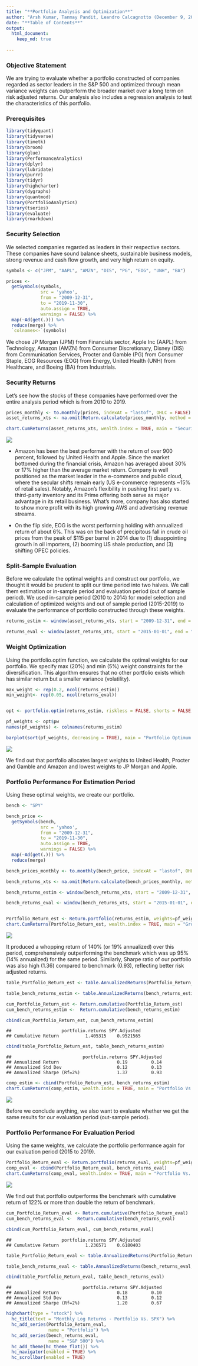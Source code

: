 ```yaml
---
title: "**Portfolio Analysis and Optimization**"
author: "Arsh Kumar, Tanmay Pandit, Leandro Calcagnotto (December 9, 2019)"
date: "**Table of Contents**"
output: 
  html_document:
    keep_md: true
    
---
```


### Objective Statement
We are trying to evaluate whether a portfolio constructed of companies regarded as sector leaders in the S&P 500 and optimized through mean variance weights can outperform the broader market over a long term on risk adjusted returns. Our analysis also includes a regression analysis to test the characteristics of this portfolio.

### Prerequisites


```r
library(tidyquant)
library(tidyverse)
library(timetk)
library(broom)
library(glue)
library(PerformanceAnalytics)
library(dplyr)
library(lubridate)
library(purrr)
library(tidyr)
library(highcharter)
library(dygraphs)
library(quantmod)
library(PortfolioAnalytics)
library(tseries)
library(evaluate)
library(rmarkdown)
```

### Security Selection
We selected companies regarded as leaders in their respective sectors. These companies have sound balance sheets, sustainable business models, strong revenue and cash flow growth, and very high return on equity. 


```r
symbols <- c("JPM", "AAPL", "AMZN", "DIS", "PG", "EOG", "UNH", "BA")

prices <- 
  getSymbols(symbols, 
             src = 'yahoo', 
             from = "2009-12-31",
             to = "2019-11-30",
             auto.assign = TRUE, 
             warnings = FALSE) %>% 
  map(~Ad(get(.))) %>% 
  reduce(merge) %>%
  `colnames<-`(symbols)
```

We chose JP Morgan (JPM) from Financials sector, Apple Inc (AAPL) from Technology, Amazon (AMZN) from Consumer Discretionary, Disney (DIS) from Communication Services, Procter and Gamble (PG) from Consumer Staple, EOG Resources (EOG) from Energy, United Health (UNH) from Healthcare, and Boeing (BA) from Industrials.


### Security Returns
Let’s see how the stocks of these companies have performed over the entire analysis period which is from 2010 to 2019. 


```r
prices_monthly <- to.monthly(prices, indexAt = "lastof", OHLC = FALSE)
asset_returns_xts <- na.omit(Return.calculate(prices_monthly, method = "log"))

chart.CumReturns(asset_returns_xts, wealth.index = TRUE, main = "Security Returns", legend.loc = TRUE)
```

![](PORT_files/figure-html/unnamed-chunk-2-1.png)<!-- -->

* Amazon has been the best performer with the return of over 900 percent, followed by United Health and Apple. Since the market bottomed during the financial crisis, Amazon has averaged about 30% or 17% higher than the average market return. Company is well positioned as the market leader in the e-commerce and public cloud, where the secular shifts remain early (US e-commerce represents ~15% of retail sales). Notably, Amazon’s flexibility in pushing first party vs. third-party inventory and its Prime offering both serve as major advantage in its retail business. What’s more, company has also started to show more profit with its high growing AWS and advertising revenue streams. 

* On the flip side, EOG is the worst performing holding with annualized return of about 6%. This was on the back of precipitous fall in crude oil prices from the peak of $115 per barrel in 2014 due to (1) disappointing growth in oil importers, (2) booming US shale production, and (3) shifting OPEC policies. 


### Split-Sample Evaluation
Before we calculate the optimal weights and construct our portfolio, we thought it would be prudent to split our time period into two halves. We call them estimation or in-sample period and evaluation period (out of sample period). We used in-sample period (2010 to 2014) for model selection and calculation of optimized weights and out of sample period (2015-2019) to evaluate the performance of portfolio constructed through these weights. 


```r
returns_estim <- window(asset_returns_xts, start = "2009-12-31", end = "2014-12-31")

returns_eval <- window(asset_returns_xts, start = "2015-01-01", end = "2019-11-30")
```

### Weight Optimization
Using the portfolio.optim function, we calculate the optimal weights for our portfolio. We specify max (20%) and min (5%) weight constraints for the diversification. This algorithm ensures that no other portfolio exists which has similar return but a smaller variance (volatility). 


```r
max_weight <- rep(0.2, ncol(returns_estim))
min_weight<- rep(0.05, ncol(returns_eval))


opt <- portfolio.optim(returns_estim, riskless = FALSE, shorts = FALSE, reslow = min_weight, reshigh = max_weight)

pf_weights <- opt$pw
names(pf_weights) <- colnames(returns_estim)

barplot(sort(pf_weights, decreasing = TRUE), main = "Portfolio Optimum Weights", ylab = "Weights", xlab = "Stocks", hori = FALSE, col = c("lightblue"), cex.axis = 0.8)
```

![](PORT_files/figure-html/unnamed-chunk-4-1.png)<!-- -->

We find out that portfolio allocates largest weights to United Health, Procter and Gamble and Amazon and lowest weights to JP Morgan and Apple.


### Portfolio Performance For Estimation Period
Using these optimal weights, we create our portfolio.


```r
bench <- "SPY"

bench_price <- 
  getSymbols(bench, 
             src = 'yahoo', 
             from = "2009-12-31",
             to = "2019-11-30",
             auto.assign = TRUE, 
             warnings = FALSE) %>% 
  map(~Ad(get(.))) %>% 
  reduce(merge)

bench_prices_monthly <- to.monthly(bench_price, indexAt = "lastof", OHLC = FALSE)

bench_returns_xts <- na.omit(Return.calculate(bench_prices_monthly, method = "log"))

bench_returns_estim <- window(bench_returns_xts, start = "2009-12-31", end = "2014-12-31")

bench_returns_eval <- window(bench_returns_xts, start = "2015-01-01", end = "2019-11-30")


Portfolio_Return_est <- Return.portfolio(returns_estim, weights=pf_weights, rebalance_on = "months")
chart.CumReturns(Portfolio_Return_est, wealth.index = TRUE, main = "Growth of $1 Invested in Portfolio", col = c("red"))
```

![](PORT_files/figure-html/unnamed-chunk-5-1.png)<!-- -->

It produced a whopping return of 140% (or 19% annualized) over this period, comprehensively outperforming the benchmark which was up 95% (14% annualized) for the same period. Similarly, Sharpe ratio of our portfolio was also high (1.36) compared to benchmark (0.93), reflecting better risk adjusted returns. 



```r
table_Portfolio_Return_est <- table.AnnualizedReturns(Portfolio_Return_est, digit = 2, Rf = 0.02/12)

table_bench_returns_estim <- table.AnnualizedReturns(bench_returns_estim, digit = 2, Rf = 0.02/12)

cum_Portfolio_Return_est <- Return.cumulative(Portfolio_Return_est)
cum_bench_returns_estim <-  Return.cumulative(bench_returns_estim)

cbind(cum_Portfolio_Return_est, cum_bench_returns_estim)
```

```
##                   portfolio.returns SPY.Adjusted
## Cumulative Return          1.405315    0.9521565
```

```r
cbind(table_Portfolio_Return_est, table_bench_returns_estim)
```

```
##                           portfolio.returns SPY.Adjusted
## Annualized Return                      0.19         0.14
## Annualized Std Dev                     0.12         0.13
## Annualized Sharpe (Rf=2%)              1.37         0.93
```




```r
comp_estim <- cbind(Portfolio_Return_est, bench_returns_estim)
chart.CumReturns(comp_estim, wealth.index = TRUE, main = "Portfolio Vs. Benchmark (Estimation Period)", legend.loc = TRUE)
```

![](PORT_files/figure-html/unnamed-chunk-7-1.png)<!-- -->

Before we conclude anything, we also want to evaluate whether we get the same results for our evaluation period (out-sample period).


### Portfolio Performance For Evaluation Period

Using the same weights, we calculate the portfolio performance again for our evaluation period (2015 to 2019). 


```r
Portfolio_Return_eval <- Return.portfolio(returns_eval, weights=pf_weights, rebalance_on = "months")
comp_eval <- cbind(Portfolio_Return_eval, bench_returns_eval)
chart.CumReturns(comp_eval, wealth.index = TRUE, main = "Portfolio Vs. Benchmark (Evaluation Period)", legend.loc = TRUE)
```

![](PORT_files/figure-html/unnamed-chunk-8-1.png)<!-- -->

We find out that portfolio outperforms the benchmark with cumulative return of 122% or more than double the return of benchmark.



```r
cum_Portfolio_Return_eval <- Return.cumulative(Portfolio_Return_eval)
cum_bench_returns_eval <-  Return.cumulative(bench_returns_eval)

cbind(cum_Portfolio_Return_eval, cum_bench_returns_eval)
```

```
##                   portfolio.returns SPY.Adjusted
## Cumulative Return          1.236571    0.6180403
```

```r
table_Portfolio_Return_eval <- table.AnnualizedReturns(Portfolio_Return_eval, digit = 2, Rf = 0.02/12)

table_bench_returns_eval <- table.AnnualizedReturns(bench_returns_eval, digit = 2, Rf = 0.02/12)

cbind(table_Portfolio_Return_eval, table_bench_returns_eval)
```

```
##                           portfolio.returns SPY.Adjusted
## Annualized Return                      0.18         0.10
## Annualized Std Dev                     0.13         0.12
## Annualized Sharpe (Rf=2%)              1.20         0.67
```




```r
highchart(type = "stock") %>% 
  hc_title(text = "Monthly Log Returns - Portfolio Vs. SPX") %>%
  hc_add_series(Portfolio_Return_eval, 
                name = "Portfolio") %>%
  hc_add_series(bench_returns_eval, 
                name = "S&P 500") %>%
  hc_add_theme(hc_theme_flat()) %>%
  hc_navigator(enabled = TRUE) %>% 
  hc_scrollbar(enabled = TRUE)
```

<!--html_preserve--><div id="htmlwidget-1b649d30580d3c561a1b" style="width:100%;height:500px;" class="highchart html-widget"></div>
<script type="application/json" data-for="htmlwidget-1b649d30580d3c561a1b">{"x":{"hc_opts":{"title":{"text":"Monthly Log Returns - Portfolio Vs. SPX"},"yAxis":{"title":{"text":null}},"credits":{"enabled":false},"exporting":{"enabled":false},"plotOptions":{"series":{"label":{"enabled":false},"turboThreshold":0},"treemap":{"layoutAlgorithm":"squarified"}},"series":[{"data":[[1422662400000,0.0195809117927055],[1425081600000,0.0577222633423413],[1427760000000,-0.0021843551672005],[1430352000000,0.0115605352070012],[1433030400000,0.00737993111948376],[1435622400000,0.0043756340216059],[1438300800000,0.0229744561474774],[1440979200000,-0.0665866318654134],[1443571200000,-0.00689778753012971],[1446249600000,0.0994220996292881],[1448841600000,-0.00740999898658345],[1451520000000,-0.0106776501923826],[1454198400000,-0.0593062719249814],[1456704000000,-0.0201002523433539],[1459382400000,0.0682157340857668],[1461974400000,0.0359191482877408],[1464652800000,0.0119815982042921],[1467244800000,0.0188393970991656],[1469923200000,0.0229368075730678],[1472601600000,0.00439320881638294],[1475193600000,0.0386095808548461],[1477872000000,-0.00708351519623607],[1480464000000,0.0412308525076359],[1483142400000,0.0210603031585506],[1485820800000,0.0412608745498892],[1488240000000,0.0348089262160711],[1490918400000,0.00627547924146721],[1493510400000,0.0166616825862698],[1496188800000,0.00748717997014881],[1498780800000,0.0127186822507921],[1501459200000,0.0574868205163557],[1504137600000,-0.00611926868694401],[1506729600000,0.00955231247310584],[1509408000000,0.0395493398478446],[1512000000000,0.0568884640348384],[1514678400000,0.0136968282424255],[1517356800000,0.0698740743764568],[1519776000000,-0.0337553115933602],[1522454400000,-0.0322225069169213],[1525046400000,0.0289675826288338],[1527724800000,0.0260951819143029],[1530316800000,0.0264036416413587],[1532995200000,0.0492818642494126],[1535673600000,0.0316238272663329],[1538265600000,0.0204898025006923],[1540944000000,-0.0547783107488092],[1543536000000,0.0203320407203036],[1546214400000,-0.0944317126750869],[1548892800000,0.0928643772039597],[1551312000000,-0.00907273458695634],[1553990400000,0.0144794574205891],[1556582400000,0.0376879892683988],[1559260800000,-0.0581706680758718],[1561852800000,0.0636636949785394],[1564531200000,0.0111633976431795],[1567209600000,-0.0315282059930162],[1569801600000,-0.00205764296361055],[1572480000000,0.0238020215669543],[1575072000000,0.0539889908885784]],"name":"Portfolio"},{"data":[[1422662400000,-0.0300771002363707],[1425081600000,0.0546819695103382],[1427760000000,-0.0158303486067162],[1430352000000,0.00978593409837547],[1433030400000,0.0127742348133468],[1435622400000,-0.0205214403294685],[1438300800000,0.0223380212579993],[1440979200000,-0.0628867676287701],[1443571200000,-0.0258472501355467],[1446249600000,0.0816352418626458],[1448841600000,0.00364817645351323],[1451520000000,-0.0174333003559246],[1454198400000,-0.0510687861544623],[1456704000000,-0.000826343024729503],[1459382400000,0.0651003866970727],[1461974400000,0.00393336339638939],[1464652800000,0.0168685209812569],[1467244800000,0.00346966511644808],[1469923200000,0.0358221084426242],[1472601600000,0.00119661295264706],[1475193600000,5.80613788185858e-005],[1477872000000,-0.0174888989156914],[1480464000000,0.036176059654653],[1483142400000,0.0200691090231375],[1485820800000,0.0177364809877929],[1488240000000,0.0385391114640097],[1490918400000,0.00124926132874581],[1493510400000,0.00987722054136153],[1496188800000,0.0140142464461679],[1498780800000,0.00635472864185171],[1501459200000,0.020345816214431],[1504137600000,0.00291342207906808],[1506729600000,0.0199490340282722],[1509408000000,0.0232906541906202],[1512000000000,0.0301082001351221],[1514678400000,0.0120551104079301],[1517356800000,0.0548281032302675],[1519776000000,-0.0370378479905229],[1522454400000,-0.0277931678114145],[1525046400000,0.00515485470002996],[1527724800000,0.0240181815443901],[1530316800000,0.00573448982628566],[1532995200000,0.0363766377590844],[1535673600000,0.0314211055658937],[1538265600000,0.00592802789627456],[1540944000000,-0.0716081177491521],[1543536000000,0.0183794729320157],[1546214400000,-0.0921684904554025],[1548892800000,0.07702163238541],[1551312000000,0.031901549793945],[1553990400000,0.0179387296971774],[1556582400000,0.0400400390331859],[1559260800000,-0.0658954677181898],[1561852800000,0.0672721072007798],[1564531200000,0.0150062905435249],[1567209600000,-0.0168851039282796],[1569801600000,0.0192710261222393],[1572480000000,0.0218638532463737],[1575072000000,0.0355585023570093]],"name":"S&P 500"}],"navigator":{"enabled":true},"scrollbar":{"enabled":true}},"theme":{"colors":["#f1c40f","#2ecc71","#9b59b6","#e74c3c","#34495e","#3498db","#1abc9c","#f39c12","#d35400"],"chart":{"backgroundColor":"#ECF0F1"},"xAxis":{"gridLineDashStyle":"Dash","gridLineWidth":1,"gridLineColor":"#BDC3C7","lineColor":"#BDC3C7","minorGridLineColor":"#BDC3C7","tickColor":"#BDC3C7","tickWidth":1},"yAxis":{"gridLineDashStyle":"Dash","gridLineColor":"#BDC3C7","lineColor":"#BDC3C7","minorGridLineColor":"#BDC3C7","tickColor":"#BDC3C7","tickWidth":1},"legendBackgroundColor":"rgba(0, 0, 0, 0.5)","background2":"#505053","dataLabelsColor":"#B0B0B3","textColor":"#34495e","contrastTextColor":"#F0F0F3","maskColor":"rgba(255,255,255,0.3)"},"conf_opts":{"global":{"Date":null,"VMLRadialGradientURL":"http =//code.highcharts.com/list(version)/gfx/vml-radial-gradient.png","canvasToolsURL":"http =//code.highcharts.com/list(version)/modules/canvas-tools.js","getTimezoneOffset":null,"timezoneOffset":0,"useUTC":true},"lang":{"contextButtonTitle":"Chart context menu","decimalPoint":".","downloadJPEG":"Download JPEG image","downloadPDF":"Download PDF document","downloadPNG":"Download PNG image","downloadSVG":"Download SVG vector image","drillUpText":"Back to {series.name}","invalidDate":null,"loading":"Loading...","months":["January","February","March","April","May","June","July","August","September","October","November","December"],"noData":"No data to display","numericSymbols":["k","M","G","T","P","E"],"printChart":"Print chart","resetZoom":"Reset zoom","resetZoomTitle":"Reset zoom level 1:1","shortMonths":["Jan","Feb","Mar","Apr","May","Jun","Jul","Aug","Sep","Oct","Nov","Dec"],"thousandsSep":" ","weekdays":["Sunday","Monday","Tuesday","Wednesday","Thursday","Friday","Saturday"]}},"type":"stock","fonts":[],"debug":false},"evals":[],"jsHooks":[]}</script><!--/html_preserve-->

In contrast to the estimation period, we observed that our portfolio experiences high relative volatility (also evident from the standard deviation in the table above). However, returns generated by our portfolio overcompensates for the additional risk, resulting in a higher sharpe ratio. 



```r
prices3 <- 
  getSymbols(symbols, 
             src = 'yahoo', 
             from = "2015-01-01",
             to = "2019-11-30",
             auto.assign = TRUE, 
             warnings = FALSE) %>% 
  map(~Ad(get(.))) %>% 
  reduce(merge) %>%
  `colnames<-`(symbols)

asset_returns_long3 <-  
  prices3 %>% 
  to.monthly(indexAt = "lastof", OHLC = FALSE) %>% 
  tk_tbl(preserve_index = TRUE, rename_index = "date") %>%
  gather(asset, returns, -date) %>% 
  group_by(asset) %>%  
  mutate(returns = (log(returns) - log(lag(returns)))) %>% 
  na.omit()

asset_returns_long3 %>% 
  ggplot(aes(x = returns, colour = asset, fill = asset)) +
  stat_density(geom = "line", alpha = 1) +
  geom_histogram(alpha = 0.25, binwidth = .01) +
  facet_wrap(~asset) +
  ggtitle("Monthly Returns Distribution") +
  xlab("monthly returns") +
  ylab("distribution") +

  theme(plot.title = element_text(colour = "cornflowerblue"),  
        strip.text.x = element_text(size = 8, colour = "white"), 
        strip.background = element_rect(colour = "white", fill = "cornflowerblue"), 
        axis.text.x = element_text(colour = "cornflowerblue"), 
        axis.text = element_text(colour = "cornflowerblue"), 
        axis.ticks.x = element_line(colour = "cornflowerblue"), 
        axis.text.y = element_text(colour = "cornflowerblue"), 
        axis.ticks.y = element_line(colour = "cornflowerblue"),
        axis.title = element_text(colour = "cornflowerblue"),
        legend.title = element_text(colour = "cornflowerblue"),
        legend.text = element_text(colour = "cornflowerblue")
  )
```

![](PORT_files/figure-html/unnamed-chunk-11-1.png)<!-- -->




### Regression Analysis

In order to test the characteristics of our portfolio, we performed a regression analysis using Fama French 3 factor model (data obtained from Tuck Business School website). Three factor are (1) size of firms, (2) book-to-market values, and (3) excess return on the market. In other words, the three factors used are SMB (small minus big), HML (high minus low) and the portfolio's return less the risk free rate of return. SMB accounts for publicly traded companies with small market caps that generate higher returns, while HML accounts for value stocks with high book-to-market ratios.


```r
symbols2 <- c("JPM", "AAPL", "AMZN", "DIS", "PG")

prices2 <- 
  getSymbols(symbols2, 
             src = 'yahoo', 
             from = "2010-1-31",
             to = "2019-06-30",
             auto.assign = TRUE, 
             warnings = FALSE) %>% 
  map(~Ad(get(.))) %>% 
  reduce(merge) %>%
  `colnames<-`(symbols2)

asset_returns_long <-  
  prices2 %>% 
  to.monthly(indexAt = "lastof", OHLC = FALSE) %>% 
  tk_tbl(preserve_index = TRUE, rename_index = "date") %>%
  gather(asset, returns, -date) %>% 
  group_by(asset) %>%  
  mutate(returns = (log(returns) - log(lag(returns)))) %>% 
  na.omit()

w <- c(0.25, 0.25, 0.20, 0.20, 0.10)


portfolio_returns_tq_rebalanced_monthly <- 
  asset_returns_long %>%
  tq_portfolio(assets_col  = asset, 
               returns_col = returns,
               weights     = w,
               col_rename  = "returns",
               rebalance_on = "months")

temp <- tempfile()

base <- 
  "http://mba.tuck.dartmouth.edu/pages/faculty/ken.french/ftp/"

factor <- 
  "Global_3_Factors"

format<-
  "_CSV.zip"

full_url <-
  glue(base,
       factor,
       format,
       sep ="")

download.file(
  full_url,
  temp,
  quiet = TRUE)


Global_3_Factors <- 
  read_csv(unz(temp, "Global_3_Factors.csv"), 
           skip = 6) %>% 
  rename(date = X1) %>% 
  mutate_at(vars(-date), as.numeric) %>% 
  mutate(date = 
           rollback(ymd(parse_date_time(date, "%Y%m") + months(1)))) %>% 
  filter(date >= 
           first(portfolio_returns_tq_rebalanced_monthly$date) & date <= 
           last(portfolio_returns_tq_rebalanced_monthly$date))

ff_portfolio_returns <- 
  portfolio_returns_tq_rebalanced_monthly %>% 
  left_join(Global_3_Factors, by = "date") %>% 
  mutate(MKT_RF = Global_3_Factors$`Mkt-RF`/100,
         SMB = Global_3_Factors$SMB/100,
         HML = Global_3_Factors$HML/100,
         RF = Global_3_Factors$RF/100,
         R_excess = round(returns - RF, 4))


ff_dplyr_byhand <-
  ff_portfolio_returns %>% 
  do(model = 
       lm(R_excess ~ MKT_RF + SMB + HML, 
          data = .)) %>% 
  tidy(model, conf.int = T, conf.level = .95)



ff_dplyr_byhand %>% 
  mutate_if(is.numeric, funs(round(., 3))) %>% 
  select(-statistic)
```

```
## # A tibble: 4 x 6
##   term        estimate std.error p.value conf.low conf.high
##   <chr>          <dbl>     <dbl>   <dbl>    <dbl>     <dbl>
## 1 (Intercept)    0.006     0.002   0.009    0.002     0.011
## 2 MKT_RF         1.02      0.061   0        0.894     1.14 
## 3 SMB           -0.32      0.178   0.074   -0.672     0.032
## 4 HML           -0.251     0.139   0.075   -0.527     0.026
```

```r
ff_dplyr <- lm(R_excess ~ MKT_RF + SMB + HML, 
               ff_portfolio_returns)

summary(ff_dplyr, digits = 2)
```

```
## 
## Call:
## lm(formula = R_excess ~ MKT_RF + SMB + HML, data = ff_portfolio_returns)
## 
## Residuals:
##      Min       1Q   Median       3Q      Max 
## -0.04866 -0.01673 -0.00146  0.01637  0.07626 
## 
## Coefficients:
##              Estimate Std. Error t value Pr(>|t|)    
## (Intercept)  0.006483   0.002441   2.656   0.0091 ** 
## MKT_RF       1.015900   0.061462  16.529   <2e-16 ***
## SMB         -0.320192   0.177723  -1.802   0.0744 .  
## HML         -0.250673   0.139462  -1.797   0.0751 .  
## ---
## Signif. codes:  0 '***' 0.001 '**' 0.01 '*' 0.05 '.' 0.1 ' ' 1
## 
## Residual standard error: 0.02499 on 108 degrees of freedom
## Multiple R-squared:  0.7187,	Adjusted R-squared:  0.7109 
## F-statistic: 91.98 on 3 and 108 DF,  p-value: < 2.2e-16
```

* The coefficients, p values and confidence band of regression model suggests that only market factor is significant. 

* Negative coefficients for SMB and HML suggest that our portfolio is consisted of large cap growth companies. 

* R squared is 72%, suggesting that 72% of the variation in the excess returns is explained by this model. 


```r
ff_dplyr_byhand %>% 
  mutate_if(is.numeric, funs(round(., 3))) %>%
  filter(term != "(Intercept)") %>% 
  ggplot(aes(x = term, y = estimate, shape = term, color = term)) + 
  geom_point() +
  geom_errorbar(aes(ymin = conf.low, ymax = conf.high)) +
  labs(title = "FF 3-Factor Coefficients for Our Portfolio",
       subtitle = "Nothing in this post is investment advice",
       x = "",
       y = "coefficient",
       caption = "data source: Fama French website and yahoo! Finance") +
  theme_minimal() +
  theme(plot.title = element_text(hjust = 0.5),
        plot.subtitle = element_text(hjust = 0.5),
        plot.caption  = element_text(hjust = 0))
```

![](PORT_files/figure-html/unnamed-chunk-13-1.png)<!-- -->


### Conclusion
Our analysis suggests that portfolio consisted of companies regarded as sector leaders is in essence a large cap growth portfolio and if optimized through mean variance model and with monthly rebalancing, can outperform the benchmark over the long term on risk adjusted returns.


### Disclaimer
*We hereby certify that the views expressed in research report accurately reflects our personal views about the subject securities. This information is for educational purposes and is not a investment recommendation nor to be representative of professional expertise. All examples and analysis are intended for these purposes and should not be considered as specific investment advice.*
